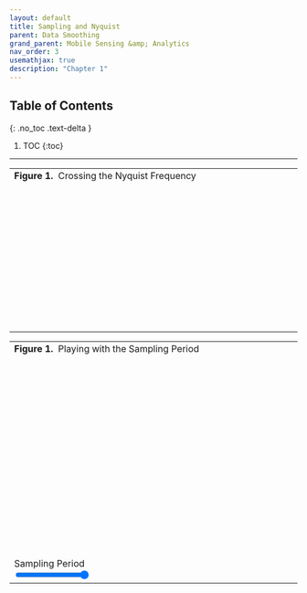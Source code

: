 ```yaml
---
layout: default
title: Sampling and Nyquist
parent: Data Smoothing
grand_parent: Mobile Sensing &amp; Analytics
nav_order: 3
usemathjax: true
description: "Chapter 1"
---
```

## Table of Contents
{: .no_toc .text-delta }

1. TOC
{:toc}
---


<table>
	<tr class="figureCaption">
	<td width="100%">
	<b>Figure 1.</b>&nbsp; Crossing the Nyquist Frequency
	</td>
	</tr>
	<tr>
	<td>
	<div id="animatedWrapper" class="animation" style="position: relative;">
	<svg id="aliasFrequency" class="svgWithText" width="750" height="390" style=""></svg>
	<script type="text/javascript" src="js/crossing_nyquist.js"></script>
	</div>
	</td>
	</tr>
</table>

<table>
	<tr class="figureCaption">
		<td width="100%">
			<b>Figure 1.</b>&nbsp; Playing with the Sampling Period<br/><br/>
		</td>
	</tr>
	<tr>
		<td>
			<svg id="fourWaveAlias" class="svgWithText" width="485" height="300" style="padding: 5px; margin-left: 110px; margin-right: 145px;"></svg>
			<script type="text/javascript" src="js/four_wave_alias.js"></script>
			<div class="controls">
				<br/>
				<label for=waveAliasSlider>Sampling Period</label><br/>
				<input type=range min=1 max=4 value=4 id=waveAliasSlider step=1 oninput="updateAliasRate(value);"
				onMouseDown="startSetAliasRate();" onMouseUp="endSetAliasRate();">
			</div>
	  	</td>
	</tr>
</table><br/>



<!-- Custom JavaScript files set in YAML front matter -->
<svg id="fourWaveAlias" class="svgWithText" width="485" height="300" style="padding: 5px; margin-left: 110px; margin-right: 145px;"></svg>
<script type="text/javascript" src="js/four_wave_alias.js"></script>
